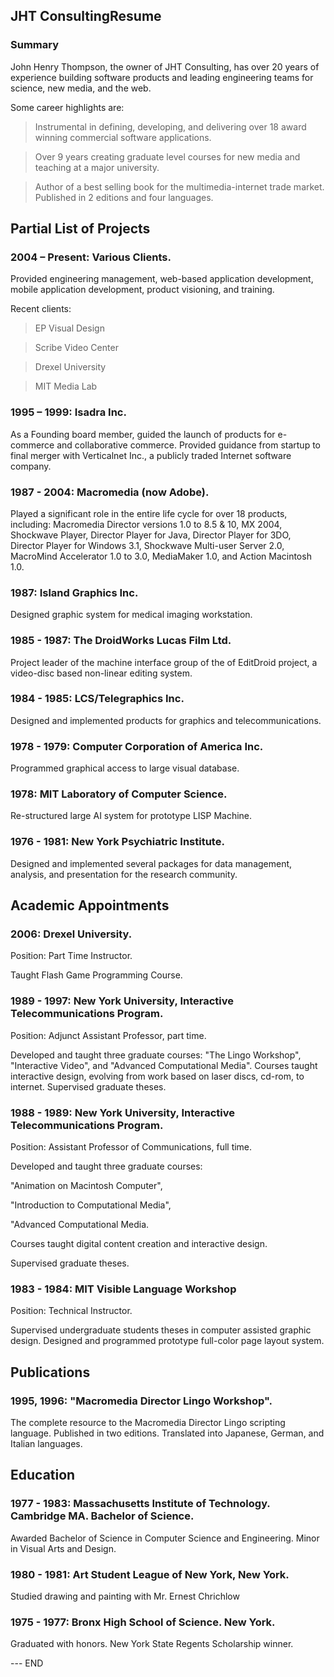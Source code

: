 ## JHT ConsultingResume

### Summary

John Henry Thompson, the owner of JHT Consulting, has over 20 years of experience building software products and leading engineering teams for science, new media, and the web.

Some career highlights are:

> Instrumental in defining, developing, and delivering over 18 award winning commercial software applications.

> Over 9 years creating graduate level courses for new media and teaching at a major university.

> Author of a best selling book for the multimedia-internet trade market. Published in 2 editions and four languages.

## Partial List of Projects

### 2004 – Present: Various Clients.

Provided engineering management, web-based application development, mobile application development, product visioning, and training.

Recent clients:

> EP Visual Design

> Scribe Video Center

> Drexel University

> MIT Media Lab

### 1995 – 1999: Isadra Inc.

As a Founding board member, guided the launch of products for e-commerce and collaborative commerce. Provided guidance from startup to final merger with Verticalnet Inc., a publicly traded Internet software company.

### 1987 - 2004: Macromedia (now Adobe).

Played a significant role in the entire life cycle for over 18 products, including: Macromedia Director versions 1.0 to 8.5 & 10, MX 2004, Shockwave Player, Director Player for Java, Director Player for 3DO, Director Player for Windows 3.1, Shockwave Multi-user Server 2.0, MacroMind Accelerator 1.0 to 3.0, MediaMaker 1.0, and Action Macintosh 1.0.

### 1987: Island Graphics Inc.

Designed graphic system for medical imaging workstation.

### 1985 - 1987: The DroidWorks Lucas Film Ltd.

Project leader of the machine interface group of the of EditDroid project, a video-disc based non-linear editing system.

### 1984 - 1985: LCS/Telegraphics Inc.

Designed and implemented products for graphics and telecommunications.

### 1978 - 1979: Computer Corporation of America Inc.

Programmed graphical access to large visual database.

### 1978: MIT Laboratory of Computer Science.

Re-structured large AI system for prototype LISP Machine.

### 1976 - 1981: New York Psychiatric Institute.

Designed and implemented several packages for data management, analysis, and presentation for the research community.

## Academic Appointments

### 2006: Drexel University.

Position: Part Time Instructor.

Taught Flash Game Programming Course.

### 1989 - 1997: New York University, Interactive Telecommunications Program.

Position: Adjunct Assistant Professor, part time.

Developed and taught three graduate courses: "The Lingo Workshop", "Interactive Video", and "Advanced Computational Media". Courses taught interactive design, evolving from work based on laser discs, cd-rom, to internet. Supervised graduate theses.

### 1988 - 1989: New York University, Interactive Telecommunications Program.

Position: Assistant Professor of Communications, full time.

Developed and taught three graduate courses:

"Animation on Macintosh Computer",

"Introduction to Computational Media",

"Advanced Computational Media.

Courses taught digital content creation and interactive design.

Supervised graduate theses.

### 1983 - 1984: MIT Visible Language Workshop

Position: Technical Instructor.

Supervised undergraduate students theses in computer assisted graphic design. Designed and programmed prototype full-color page layout system.

## Publications

### 1995, 1996: "Macromedia Director Lingo Workshop".

The complete resource to the Macromedia Director Lingo scripting language. Published in two editions. Translated into Japanese, German, and Italian languages.

## Education

### 1977 - 1983: Massachusetts Institute of Technology. Cambridge MA. Bachelor of Science.

Awarded Bachelor of Science in Computer Science and Engineering. Minor in Visual Arts and Design.

### 1980 - 1981: Art Student League of New York, New York.

Studied drawing and painting with Mr. Ernest Chrichlow

### 1975 - 1977: Bronx High School of Science. New York.

Graduated with honors. New York State Regents Scholarship winner.

\--- END
